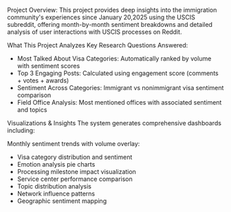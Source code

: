 Project Overview:
This project provides deep insights into the immigration community's experiences since January 20,2025 using the USCIS subreddit, offering month-by-month sentiment breakdowns and detailed analysis of user interactions with USCIS processes on Reddit.

What This Project Analyzes
Key Research Questions Answered:

- Most Talked About Visa Categories: Automatically ranked by volume with sentiment scores
- Top 3 Engaging Posts: Calculated using engagement score (comments + votes + awards)
- Sentiment Across Categories: Immigrant vs nonimmigrant visa sentiment comparison
- Field Office Analysis: Most mentioned offices with associated sentiment and topics

Visualizations & Insights
The system generates comprehensive dashboards including:

Monthly sentiment trends with volume overlay:

- Visa category distribution and sentiment
- Emotion analysis pie charts
- Processing milestone impact visualization
- Service center performance comparison
- Topic distribution analysis
- Network influence patterns
- Geographic sentiment mapping
